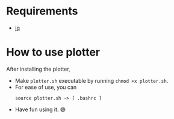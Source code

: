# Requirements
* [jq](https://stedolan.github.io/jq/)


# How to use plotter
After installing the plotter, 

* Make `plotter.sh` executable by running `chmod +x plotter.sh`.
* For ease of use, you can
    ```
    source plotter.sh ~> [ .bashrc ]  
    ```
* Have fun using it. :smile: